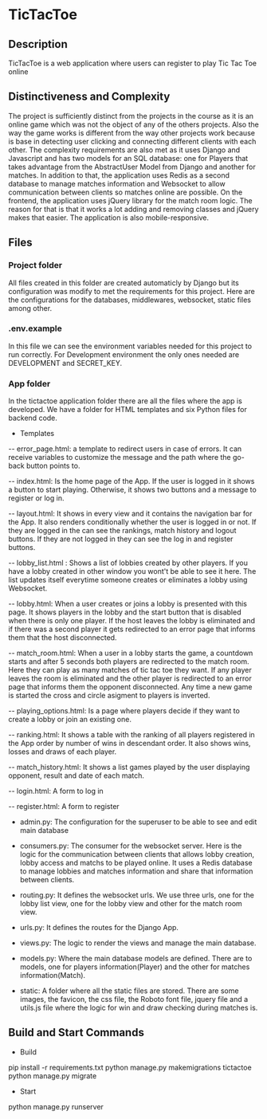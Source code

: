 # TicTacToe

## Description

TicTacToe is a web application where users can register to play Tic Tac Toe online

## Distinctiveness and Complexity

The project is sufficiently distinct from the projects in the course as it is an online game which was not the object of any of the others projects. Also the way the game works is different from the way other projects work because is base in detecting user clicking and connecting different clients with each other. The complexity requirements are also met as it uses Django and Javascript and has two models for an SQL database: one for Players that takes advantage from the AbstractUser Model from Django and another for matches. In addition to that, the application uses Redis as a second database to manage matches information and Websocket to allow communication between clients so matches online are possible. On the frontend, the application uses jQuery library for the match room logic. The reason for that is that it works a lot adding and removing classes and jQuery makes that easier. The application is also mobile-responsive.

## Files

### Project folder

All files created in this folder are created automaticly by Django but its configuration was modify to met the requirements for this project. Here are the configurations for the databases, middlewares, websocket, static files among other.

### .env.example

In this file we can see the environment variables needed for this project to run correctly. For Development environment the only ones needed are DEVELOPMENT and SECRET_KEY.

### App folder

In the tictactoe application folder there are all the files where the app is developed. We have a folder for HTML templates and six Python files for backend code.

- Templates

-- error_page.html: a template to redirect users in case of errors. It can receive variables to customize the message and the path where the go-back button points to.

-- index.html: Is the home page of the App. If the user is logged in it shows a button to start playing. Otherwise, it shows two buttons and a message to register or log in.

-- layout.html: It shows in every view and it contains the navigation bar for the App. It also renders conditionally whether the user is logged in or not. If they are logged in the can see the rankings, match history and logout buttons. If they are not logged in they can see the log in and register buttons.

-- lobby_list.html : Shows a list of lobbies created by other players. If you have a lobby created in other window you wont't be able to see it here. The list updates itself everytime someone creates or eliminates a lobby using Websocket.

-- lobby.html: When a user creates or joins a lobby is presented with this page. It shows players in the lobby and the start button that is disabled when there is only one player. If the host leaves the lobby is eliminated and if there was a second player it gets redirected to an error page that informs them that the host disconnected.

-- match_room.html: When a user in a lobby starts the game, a countdown starts and after 5 seconds both players are redirected to the match room. Here they can play as many matches of tic tac toe they want. If any player leaves the room is eliminated and the other player is redirected to an error page that informs them the opponent disconnected. Any time a new game is started the cross and circle asigment to players is inverted.

-- playing_options.html: Is a page where players decide if they want to create a lobby or join an existing one.

-- ranking.html: It shows a table with the ranking of all players registered in the App order by number of wins in descendant order. It also shows wins, losses and draws of each player.

-- match_history.html: It shows a list games played by the user displaying opponent, result and date of each match.

-- login.html: A form to log in

-- register.html: A form to register

- admin.py: The configuration for the superuser to be able to see and edit main database

- consumers.py: The consumer for the websocket server. Here is the logic for the communication between clients that allows lobby creation, lobby access and matchs to be played online. It uses a Redis database to manage lobbies and matches information and share that information between clients.

- routing.py: It defines the websocket urls. We use three urls, one for the lobby list view, one for the lobby view and other for the match room view.

- urls.py: It defines the routes for the Django App.

- views.py: The logic to render the views and manage the main database.

- models.py: Where the main database models are defined. There are to models, one for players information(Player) and the other for matches information(Match).

- static: A folder where all the static files are stored. There are some images, the favicon, the css file, the Roboto font file, jquery file and a utils.js file where the logic for win and draw checking during matches is.

## Build and Start Commands

- Build

pip install -r requirements.txt
python manage.py makemigrations tictactoe
python manage.py migrate

- Start

python manage.py runserver